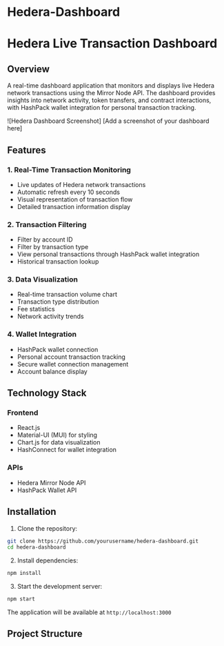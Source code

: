 # Hedera-Dashboard

# Hedera Live Transaction Dashboard

## Overview
A real-time dashboard application that monitors and displays live Hedera network transactions using the Mirror Node API. The dashboard provides insights into network activity, token transfers, and contract interactions, with HashPack wallet integration for personal transaction tracking.

![Hedera Dashboard Screenshot]
[Add a screenshot of your dashboard here]

## Features

### 1. Real-Time Transaction Monitoring
- Live updates of Hedera network transactions
- Automatic refresh every 10 seconds
- Visual representation of transaction flow
- Detailed transaction information display

### 2. Transaction Filtering
- Filter by account ID
- Filter by transaction type
- View personal transactions through HashPack wallet integration
- Historical transaction lookup

### 3. Data Visualization
- Real-time transaction volume chart
- Transaction type distribution
- Fee statistics
- Network activity trends

### 4. Wallet Integration
- HashPack wallet connection
- Personal account transaction tracking
- Secure wallet connection management
- Account balance display

## Technology Stack

### Frontend
- React.js
- Material-UI (MUI) for styling
- Chart.js for data visualization
- HashConnect for wallet integration

### APIs
- Hedera Mirror Node API
- HashPack Wallet API

## Installation

1. Clone the repository:
```bash
git clone https://github.com/yourusername/hedera-dashboard.git
cd hedera-dashboard
```

2. Install dependencies:
```bash
npm install
```

3. Start the development server:
```bash
npm start
```

The application will be available at `http://localhost:3000`

## Project Structure
